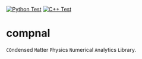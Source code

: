 [![Python Test](https://github.com/K-Suzuki-Jij/compnal/actions/workflows/python_test.yml/badge.svg)](https://github.com/K-Suzuki-Jij/compnal/actions/workflows/python_test.yml) [![C++ Test](https://github.com/K-Suzuki-Jij/compnal/actions/workflows/cpp_test.yml/badge.svg)](https://github.com/K-Suzuki-Jij/compnal/actions/workflows/cpp_test.yml)

# compnal
`CO`ndensed `M`atter `P`hysics `N`umerical `A`nalytics `L`ibrary.
